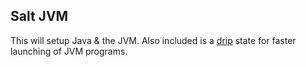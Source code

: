 ## Salt JVM

This will setup Java & the JVM. Also included is a [drip](https://github.com/flatland/drip) state for faster launching of JVM programs.
